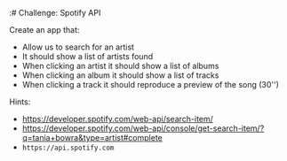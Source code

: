 :# Challenge: Spotify API

Create an app that:

- Allow us to search for an artist
- It should show a list of artists found
- When clicking an artist it should show a list of albums
- When clicking an album it should show a list of tracks
- When clicking a track it should reproduce a preview of the song (30'')

Hints:
- https://developer.spotify.com/web-api/search-item/
- https://developer.spotify.com/web-api/console/get-search-item/?q=tania+bowra&type=artist#complete
- `https://api.spotify.com` 